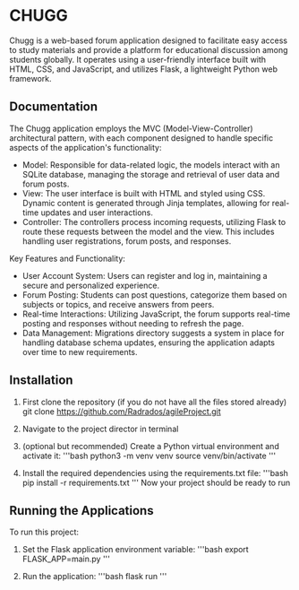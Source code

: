 # CHUGG
Chugg is a web-based forum application designed to facilitate easy access to study materials and provide a platform for educational discussion among students globally. It operates using a user-friendly interface built with HTML, CSS, and JavaScript, and utilizes Flask, a lightweight Python web framework.


## Documentation
The Chugg application employs the MVC (Model-View-Controller) architectural pattern, with each component designed to handle specific aspects of the application's functionality:

- Model: Responsible for data-related logic, the models interact with an SQLite database, managing the storage and retrieval of user data and forum posts.
- View: The user interface is built with HTML and styled using CSS. Dynamic content is generated through Jinja templates, allowing for real-time updates and user interactions.
- Controller: The controllers process incoming requests, utilizing Flask to route these requests between the model and the view. This includes handling user registrations, forum posts, and responses.

Key Features and Functionality:
- User Account System: Users can register and log in, maintaining a secure and personalized experience.
- Forum Posting: Students can post questions, categorize them based on subjects or topics, and receive answers from peers.
- Real-time Interactions: Utilizing JavaScript, the forum supports real-time posting and responses without needing to refresh the page.
- Data Management: Migrations directory suggests a system in place for handling database schema updates, ensuring the application adapts over time to new requirements.


## Installation
1. First clone the repository (if you do not have all the files stored already)
    git clone https://github.com/Radrados/agileProject.git

2. Navigate to the project director in terminal

3. (optional but recommended) Create a Python virtual environment and activate it:
'''bash
    python3 -m venv venv
    source venv/bin/activate
'''

4. Install the required dependencies using the requirements.txt file:
'''bash
    pip install -r requirements.txt
'''
Now your project should be ready to run


## Running the Applications
To run this project:

1. Set the Flask application environment variable:
'''bash
    export FLASK_APP=main.py
'''


2. Run the application:
'''bash
    flask run
'''